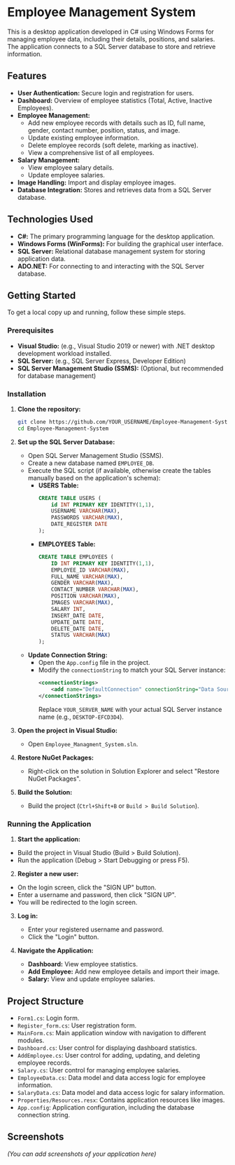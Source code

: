 # Employee Management System

This is a desktop application developed in C# using Windows Forms for managing employee data, including their details, positions, and salaries. The application connects to a SQL Server database to store and retrieve information.

## Features
*   **User Authentication:** Secure login and registration for users.
*   **Dashboard:** Overview of employee statistics (Total, Active, Inactive Employees).
*   **Employee Management:**
    *   Add new employee records with details such as ID, full name, gender, contact number, position, status, and image.
    *   Update existing employee information.
    *   Delete employee records (soft delete, marking as inactive).
    *   View a comprehensive list of all employees.
*   **Salary Management:**
    *   View employee salary details.
    *   Update employee salaries.
*   **Image Handling:** Import and display employee images.
*   **Database Integration:** Stores and retrieves data from a SQL Server database.

## Technologies Used
*   **C#:** The primary programming language for the desktop application.
*   **Windows Forms (WinForms):** For building the graphical user interface.
*   **SQL Server:** Relational database management system for storing application data.
*   **ADO.NET:** For connecting to and interacting with the SQL Server database.

## Getting Started

To get a local copy up and running, follow these simple steps.

### Prerequisites

*   **Visual Studio:** (e.g., Visual Studio 2019 or newer) with .NET desktop development workload installed.
*   **SQL Server:** (e.g., SQL Server Express, Developer Edition)
*   **SQL Server Management Studio (SSMS):** (Optional, but recommended for database management)


### Installation

1.  **Clone the repository:**
    ```bash
    git clone https://github.com/YOUR_USERNAME/Employee-Management-System.git
    cd Employee-Management-System
    ```

2.  **Set up the SQL Server Database:**
    *   Open SQL Server Management Studio (SSMS).
    *   Create a new database named `EMPLOYEE_DB`.
    *   Execute the SQL script (if available, otherwise create the tables manually based on the application's schema):
        *   **USERS Table:**
            ```sql
            CREATE TABLE USERS (
                id INT PRIMARY KEY IDENTITY(1,1),
                USERNAME VARCHAR(MAX),
                PASSWORDS VARCHAR(MAX),
                DATE_REGISTER DATE
            );
            ```
        *   **EMPLOYEES Table:**
            ```sql
            CREATE TABLE EMPLOYEES (
                ID INT PRIMARY KEY IDENTITY(1,1),
                EMPLOYEE_ID VARCHAR(MAX),
                FULL_NAME VARCHAR(MAX),
                GENDER VARCHAR(MAX),
                CONTACT_NUMBER VARCHAR(MAX),
                POSITION VARCHAR(MAX),
                IMAGES VARCHAR(MAX),
                SALARY INT,
                INSERT_DATE DATE,
                UPDATE_DATE DATE,
                DELETE_DATE DATE,
                STATUS VARCHAR(MAX)
            );
            ```
    *   **Update Connection String:**
        *   Open the `App.config` file in the project.
        *   Modify the `connectionString` to match your SQL Server instance:
            ```xml
            <connectionStrings>
                <add name="DefaultConnection" connectionString="Data Source=YOUR_SERVER_NAME;Initial Catalog=EMPLOYEE_DB;Integrated Security=True" providerName="System.Data.SqlClient" />
            </connectionStrings>
            ```
            Replace `YOUR_SERVER_NAME` with your actual SQL Server instance name (e.g., `DESKTOP-EFCD3D4`).

3.  **Open the project in Visual Studio:**
    *   Open `Employee_Managment_System.sln`.

4.  **Restore NuGet Packages:**
    *   Right-click on the solution in Solution Explorer and select "Restore NuGet Packages".

5.  **Build the Solution:**
    *   Build the project (`Ctrl+Shift+B` or `Build > Build Solution`).

### Running the Application

1.  **Start the application:**
   *   Build the project in Visual Studio (Build > Build Solution).
   *  Run the application (Debug > Start Debugging or press F5).

2.  **Register a new user:**
  *   On the login screen, click the "SIGN UP" button.
  *   Enter a username and password, then click "SIGN UP".
  *    You will be redirected to the login screen.

3.  **Log in:**
    *   Enter your registered username and password.
    *   Click the "Login" button.

    
4.  **Navigate the Application:**
    *   **Dashboard:** View employee statistics.
    *   **Add Employee:** Add new employee details and import their image.
    *   **Salary:** View and update employee salaries.

## Project Structure

*   `Form1.cs`: Login form.
*   `Register_form.cs`: User registration form.
*   `MainForm.cs`: Main application window with navigation to different modules.
*   `Dashboard.cs`: User control for displaying dashboard statistics.
*   `AddEmployee.cs`: User control for adding, updating, and deleting employee records.
*   `Salary.cs`: User control for managing employee salaries.
*   `EmployeeData.cs`: Data model and data access logic for employee information.
*   `SalaryData.cs`: Data model and data access logic for salary information.
*   `Properties/Resources.resx`: Contains application resources like images.
*   `App.config`: Application configuration, including the database connection string.

## Screenshots

*(You can add screenshots of your application here)*

